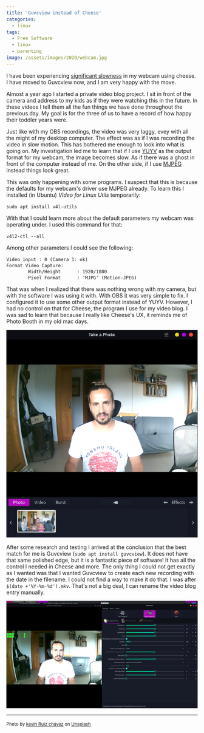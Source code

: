 ```yaml
---
title: 'Guvcview instead of Cheese'
categories:
  - linux
tags:
  - Free Software
  - linux
  - parenting
image: /assets/images/2020/webcam.jpg
---
```

I have been experiencing [significant slowness](https://youtube.com/watch?v=JgwnhG2Nx74) in my webcam using cheese. I
have moved to Guvcview now, and I am very happy with the move.

Almost a year ago I started a private video blog project. I sit in front of the camera and address to my kids as if they
were watching this in the future. In these videos I tell them all the fun things we have done throughout the previous
day. My goal is for the three of us to have a record of how happy their toddler years were.

<!-- more -->

Just like with my OBS recordings, the video was very laggy, evey with all the might of my desktop computer. The effect
was as if I was recording the video in slow motion. This has bothered me enough to look into what is going on. My
investigation led me to learn that if I use [YUYV](https://en.wikipedia.org/wiki/YUV) as the output format for my
webcam, the image becomes slow. As if there was a ghost in front of the computer instead of me. On the other side, if I
use [MJPEG](https://en.wikipedia.org/wiki/Motion_JPEG) instead things look great.

This was only happening with some programs. I suspect that this is because the defaults for my webcam's driver use MJPEG
already. To learn this I installed (in Ubuntu) _Video for Linux Utils_ temporarily:

```
sudo apt install v4l-utils
```

With that I could learn more about the default parameters my webcam was operating under. I used this command for that:

```
v4l2-ctl --all
```

Among other parameters I could see the following:

```
Video input : 0 (Camera 1: ok)
Format Video Capture:
        Width/Height      : 1920/1080
        Pixel Format      : 'MJPG' (Motion-JPEG)
```

That was when I realized that there was nothing wrong with my camera, but with the software I was using it with. With
OBS it was very simple to fix. I configured it to use some other output format instead of YUYV. However, I had no
control on that for Cheese, the program I use for my video blog. I was sad to learn that because I really like Cheese's
UX, it reminds me of Photo Booth in my old mac days.

![Screenshot Cheese](/assets/images/cheese.png)

After some research and testing I arrived at the conclusion that the best match for me is Guvcview
(`sudo apt install guvcview`). It does not have that same polished edge, but it is a fantastic piece of software! It has
all the control I needed in Cheese and more. The only thing I could not get exactly as I wanted was that I wanted
Guvcview to create each new recording with the date in the filename. I could not find a way to make it do that. I was
after `$(date +'%Y-%m-%d').mkv`. That's not a big deal, I can rename the video blog entry manually.

![Screenshot Guvcview](/assets/images/guvcview.png)

---
<small>Photo by [kevin Ruiz chávez](https://unsplash.com/@kevin_2?utm_source=unsplash&utm_medium=referral&utm_content=creditCopyText) on [Unsplash](https://unsplash.com/s/photos/webcam?utm_source=unsplash&utm_medium=referral&utm_content=creditCopyText) </small>
